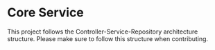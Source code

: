 # Core Service

This project follows the Controller-Service-Repository architecture structure.
Please make sure to follow this structure when contributing.
